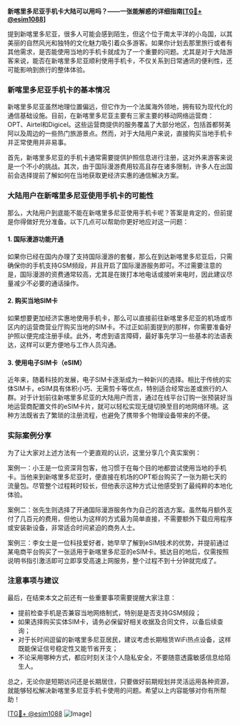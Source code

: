 **新喀里多尼亚手机卡大陆可以用吗？——一张能解惑的详细指南[[TG💪+ @esim1088](https://t.me/s/esim1088)]**

提到新喀里多尼亚，很多人可能会感到陌生，但这个位于南太平洋的小岛国，以其美丽的自然风光和独特的文化魅力吸引着众多游客。如果你计划去那里旅行或者有其他需求，是否能使用当地的手机卡就成为了一个重要的问题。尤其是对于大陆游客来说，能否在新喀里多尼亚顺利使用手机卡，不仅关系到日常通讯的便利性，还可能影响到旅行的整体体验。

### 新喀里多尼亚手机卡的基本情况

新喀里多尼亚虽然地理位置偏远，但它作为一个法属海外领地，拥有较为现代化的通信基础设施。目前，在新喀里多尼亚主要有三家主要的移动网络运营商：OPT、Airtel和Digicel。这些运营商提供的服务覆盖了大部分地区，包括首都努美阿以及周边的一些热门旅游景点。然而，对于大陆用户来说，直接购买当地手机卡并正常使用并非易事。

首先，新喀里多尼亚的手机卡通常需要提供护照信息进行注册，这对外来游客来说是一个不小的挑战。其次，由于国际漫游费用较高且存在诸多限制，许多人在出国前会选择提前了解如何在当地获取更经济实惠的通信解决方案。

### 大陆用户在新喀里多尼亚使用手机卡的可能性

那么，大陆用户到底能不能在新喀里多尼亚使用手机卡呢？答案是肯定的，但前提是你得做好充分准备。以下几点可以帮助你更好地应对这一问题：

#### 1. 国际漫游功能开通
如果你已经在国内办理了支持国际漫游的套餐，那么在到达新喀里多尼亚后，只需确保你的手机支持GSM频段，并且开启了国际漫游服务即可。不过需要注意的是，国际漫游的资费通常较高，尤其是在拨打本地电话或接听来电时，因此建议尽量减少不必要的通话操作。

#### 2. 购买当地SIM卡
如果想要更加经济实惠地使用手机卡，那么可以直接前往新喀里多尼亚的机场或市区内的运营商营业厅购买当地的SIM卡。不过正如前面提到的那样，你需要准备好护照以便完成注册手续。此外，考虑到语言障碍，最好事先学习一些基本的法语表达，这样可以更方便地与工作人员沟通。

#### 3. 使用电子SIM卡（eSIM）
近年来，随着科技的发展，电子SIM卡逐渐成为一种新兴的选择。相比于传统的实体SIM卡，eSIM具有体积小巧、无需剪卡等优点，特别适合经常出差或旅行的人群。对于计划前往新喀里多尼亚的大陆用户而言，通过在线平台订购一张预装好当地运营商配置文件的eSIM卡片，就可以轻松实现无缝切换至目的地网络环境。这种方法既省去了繁琐的注册流程，也避免了携带多个物理设备带来的不便。

### 实际案例分享

为了让大家对上述方法有一个更直观的认识，这里分享几个真实案例：

案例一：小王是一位资深背包客，他习惯于在每个目的地都尝试使用当地的手机卡。当他来到新喀里多尼亚时，便直接在机场的OPT柜台购买了一张为期七天的流量包。尽管整个过程耗时较长，但他表示这种方式让他感受到了最纯粹的本地化体验。

案例二：张先生则选择了开通国际漫游服务作为自己的首选方案。虽然每月额外支付了几百元的费用，但他认为这样的方式最为简单直接，不需要额外下载应用程序或安装新设备，非常适合时间紧迫的商务人士。

案例三：李女士是一位科技爱好者，她早早了解到eSIM技术的优势，并提前通过某电商平台购买了一张适用于新喀里多尼亚的eSIM卡。抵达目的地后，仅需按照说明书指引激活即可立即享受高速上网服务，整个过程不到十分钟就完成了。

### 注意事项与建议

最后，在结束本文之前还有一些重要事项需要提醒大家注意：

- 提前检查手机是否兼容当地网络制式，特别是是否支持GSM频段；
- 如果选择购买实体SIM卡，请务必保留好相关收据及合同文件，以备后续查询；
- 对于长时间逗留的新喀里多尼亚居民，建议考虑长期租赁WiFi热点设备，这样既能保证信号稳定性又能节省开支；
- 不论采用哪种方式，都应时刻关注个人隐私安全，不要随意透露敏感信息给陌生人。

总之，无论你是短期访问还是长期居住，只要做好前期规划并灵活运用各种资源，就能够轻松解决新喀里多尼亚手机卡使用的问题。希望以上内容能够对你有所帮助！

[[TG💪+ @esim1088](https://t.me/s/esim1088) ![Image](https://i.postimg.cc/4NQfJmqS/Snipaste-2025-05-13-00-14-12.png)]